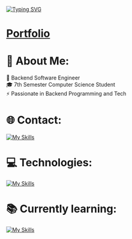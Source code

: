 [![Typing SVG](https://readme-typing-svg.demolab.com?font=Fira+Code&weight=900&size=24&pause=400&color=26CB42&center=false&vCenter=false&width=435&lines=Hello+I'm+Artur)](https://git.io/typing-svg)
<h1><a href="https://grodelek.github.io/portf">Portfolio</a></h1>

# 💫 About Me:
🔭 Backend Software Engineer<br>🎓 7th Semester Computer Science Student<br>⚡ Passionate in Backend Programming and Tech
<br>

# 🌐 Contact:
[![My Skills](https://skillicons.dev/icons?i=linkedin)](https://linkedin.com/in/artur-grodel-91aabb279) 


# 💻 Technologies:
[![My Skills](https://skillicons.dev/icons?i=java,spring,hibernate,symfony,html,css,mysql,linux)](https://skillicons.dev)


# 📚 Currently learning:
[![My Skills](https://skillicons.dev/icons?i=react,aws,typescript,neovim)](https://skillicons.dev)
